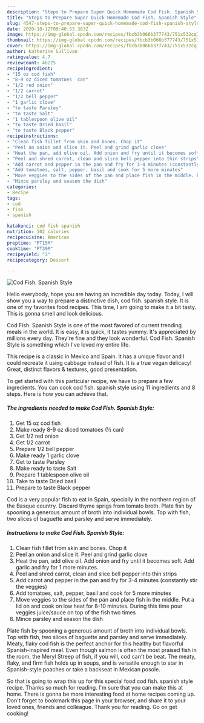 ```yaml
---
description: "Steps to Prepare Super Quick Homemade Cod Fish. Spanish Style"
title: "Steps to Prepare Super Quick Homemade Cod Fish. Spanish Style"
slug: 4547-steps-to-prepare-super-quick-homemade-cod-fish-spanish-style
date: 2020-10-12T09:40:53.383Z
image: https://img-global.cpcdn.com/recipes/fbcb3b066b377743/751x532cq70/cod-fish-spanish-style-recipe-main-photo.jpg
thumbnail: https://img-global.cpcdn.com/recipes/fbcb3b066b377743/751x532cq70/cod-fish-spanish-style-recipe-main-photo.jpg
cover: https://img-global.cpcdn.com/recipes/fbcb3b066b377743/751x532cq70/cod-fish-spanish-style-recipe-main-photo.jpg
author: Katherine Sullivan
ratingvalue: 4.7
reviewcount: 46225
recipeingredient:
- "15 oz cod fish"
- "8-9 oz diced tomatoes  can"
- "1/2 red onion"
- "1/2 carrot"
- "1/2 bell pepper"
- "1 garlic clove"
- "to taste Parsley"
- "to taste Salt"
- "1 tablespoon olive oil"
- "to taste Dried basil"
- "to taste Black pepper"
recipeinstructions:
- "Clean fish fillet from skin and bones. Chop it"
- "Peel an onion and slice it. Peel and grind garlic clove"
- "Heat the pan, add olive oil. Add onion and fry until it becomes soft. Add garlic and fry for 1 more minutes."
- "Peel and shred carrot, clean and slice bell pepper into thin strips"
- "Add carrot and pepper in the pan and fry for 3-4 minutes (constantly stir the veggies)"
- "Add tomatoes, salt, pepper, basil and cook for 5 more minutes"
- "Move veggies to the sides of the pan and place fish in the middle. Put a lid on and cook on low heat for 8-10 minutes. During this time pour veggies juice/sauce on top of the fish two times"
- "Mince parsley and season the dish"
categories:
- Recipe
tags:
- cod
- fish
- spanish

katakunci: cod fish spanish 
nutrition: 102 calories
recipecuisine: American
preptime: "PT15M"
cooktime: "PT39M"
recipeyield: "3"
recipecategory: Dessert

---
```



![Cod Fish. Spanish Style](https://img-global.cpcdn.com/recipes/fbcb3b066b377743/751x532cq70/cod-fish-spanish-style-recipe-main-photo.jpg)

Hello everybody, hope you are having an incredible day today. Today, I will show you a way to prepare a distinctive dish, cod fish. spanish style. It is one of my favorites food recipes. This time, I am going to make it a bit tasty. This is gonna smell and look delicious.

Cod Fish. Spanish Style is one of the most favored of current trending meals in the world. It is easy, it is quick, it tastes yummy. It's appreciated by millions every day. They're fine and they look wonderful. Cod Fish. Spanish Style is something which I've loved my entire life.

This recipe is a classic in Mexico and Spain. It has a unique flavor and I could recreate it using cabbage instead of fish. It is a true vegan delicacy! Great, distinct flavors &amp; textures, good presentation.


To get started with this particular recipe, we have to prepare a few ingredients. You can cook cod fish. spanish style using 11 ingredients and 8 steps. Here is how you can achieve that.

<!--inarticleads1-->

##### The ingredients needed to make Cod Fish. Spanish Style:

1. Get 15 oz cod fish
1. Make ready 8-9 oz diced tomatoes (½ can)
1. Get 1/2 red onion
1. Get 1/2 carrot
1. Prepare 1/2 bell pepper
1. Make ready 1 garlic clove
1. Get to taste Parsley
1. Make ready to taste Salt
1. Prepare 1 tablespoon olive oil
1. Take to taste Dried basil
1. Prepare to taste Black pepper


Cod is a very popular fish to eat in Spain, specially in the northern region of the Basque country. Discard thyme sprigs from tomato broth. Plate fish by spooning a generous amount of broth into individual bowls. Top with fish, two slices of baguette and parsley and serve immediately. 

<!--inarticleads2-->

##### Instructions to make Cod Fish. Spanish Style:

1. Clean fish fillet from skin and bones. Chop it
1. Peel an onion and slice it. Peel and grind garlic clove
1. Heat the pan, add olive oil. Add onion and fry until it becomes soft. Add garlic and fry for 1 more minutes.
1. Peel and shred carrot, clean and slice bell pepper into thin strips
1. Add carrot and pepper in the pan and fry for 3-4 minutes (constantly stir the veggies)
1. Add tomatoes, salt, pepper, basil and cook for 5 more minutes
1. Move veggies to the sides of the pan and place fish in the middle. Put a lid on and cook on low heat for 8-10 minutes. During this time pour veggies juice/sauce on top of the fish two times
1. Mince parsley and season the dish


Plate fish by spooning a generous amount of broth into individual bowls. Top with fish, two slices of baguette and parsley and serve immediately. Meaty, flaky cod fish is the perfect anchor for this healthy but flavorful Spanish-inspired meal. Even though salmon is often the most praised fish in the room, the Meryl Streep of fish, if you will, cod can&#39;t be beat. The meaty, flaky, and firm fish holds up in soups, and is versatile enough to star in Spanish-style poaches or take a backseat in Mexican posole. 

So that is going to wrap this up for this special food cod fish. spanish style recipe. Thanks so much for reading. I'm sure that you can make this at home. There is gonna be more interesting food at home recipes coming up. Don't forget to bookmark this page in your browser, and share it to your loved ones, friends and colleague. Thank you for reading. Go on get cooking!
